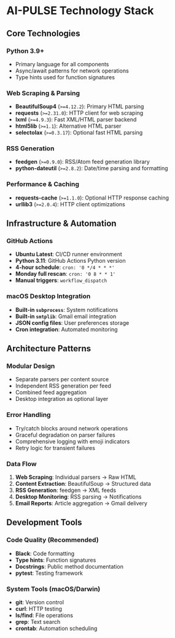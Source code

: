 # AI-PULSE Technology Stack

## Core Technologies

### **Python 3.9+**
- Primary language for all components
- Async/await patterns for network operations
- Type hints used for function signatures

### **Web Scraping & Parsing**
- **BeautifulSoup4** (`>=4.12.2`): Primary HTML parsing
- **requests** (`>=2.31.0`): HTTP client for web scraping
- **lxml** (`>=4.9.3`): Fast XML/HTML parser backend
- **html5lib** (`>=1.1`): Alternative HTML parser
- **selectolax** (`>=0.3.17`): Optional fast HTML parsing

### **RSS Generation**
- **feedgen** (`>=0.9.0`): RSS/Atom feed generation library
- **python-dateutil** (`>=2.8.2`): Date/time parsing and formatting

### **Performance & Caching**
- **requests-cache** (`>=1.1.0`): Optional HTTP response caching
- **urllib3** (`>=2.0.4`): HTTP client optimizations

## Infrastructure & Automation

### **GitHub Actions**
- **Ubuntu Latest**: CI/CD runner environment
- **Python 3.11**: GitHub Actions Python version
- **4-hour schedule**: `cron: '0 */4 * * *'`
- **Monday full rescan**: `cron: '0 8 * * 1'`
- **Manual triggers**: `workflow_dispatch`

### **macOS Desktop Integration**
- **Built-in `subprocess`**: System notifications
- **Built-in `smtplib`**: Gmail email integration
- **JSON config files**: User preferences storage
- **Cron integration**: Automated monitoring

## Architecture Patterns

### **Modular Design**
- Separate parsers per content source
- Independent RSS generation per feed
- Combined feed aggregation
- Desktop integration as optional layer

### **Error Handling**
- Try/catch blocks around network operations
- Graceful degradation on parser failures
- Comprehensive logging with emoji indicators
- Retry logic for transient failures

### **Data Flow**
1. **Web Scraping**: Individual parsers → Raw HTML
2. **Content Extraction**: BeautifulSoup → Structured data
3. **RSS Generation**: feedgen → XML feeds
4. **Desktop Monitoring**: RSS parsing → Notifications
5. **Email Reports**: Article aggregation → Gmail delivery

## Development Tools

### **Code Quality** (Recommended)
- **Black**: Code formatting
- **Type hints**: Function signatures
- **Docstrings**: Public method documentation
- **pytest**: Testing framework

### **System Tools (macOS/Darwin)**
- **git**: Version control
- **curl**: HTTP testing
- **ls/find**: File operations
- **grep**: Text search
- **crontab**: Automation scheduling
